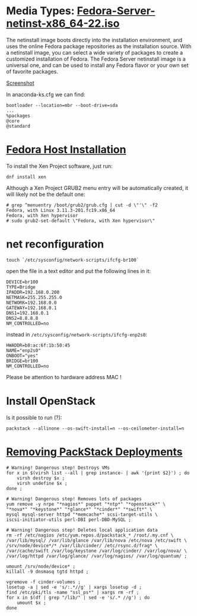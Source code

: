 

# Media Types: [Fedora-Server-netinst-x86_64-22.iso](http://dl.fedoraproject.org/pub/fedora/linux/releases/22/Server/x86_64/iso/Fedora-Server-netinst-x86_64-22.iso)

The netinstall image boots directly into the installation environment, and uses the online Fedora package repositories as the installation source. With a netinstall image, you can select a wide variety of packages to create a customized installation of Fedora.
The Fedora Server netinstall image is a universal one, and can be used to install any Fedora flavor or your own set of favorite packages.

[Screenshot](http://www.tecmint.com/fedora-22-workstation-installation/)

In anaconda-ks.cfg we can find:

	bootloader --location=mbr --boot-drive=sda
	...
	%packages
	@core
	@standard


# [Fedora Host Installation](http://wiki.xen.org/wiki/Fedora_Host_Installation)

To install the Xen Project software, just run:

	dnf install xen

Although a Xen Project GRUB2 menu entry will be automatically created, it will likely not be the default one:

	# grep ^menuentry /boot/grub2/grub.cfg | cut -d \"'\" -f2
	Fedora, with Linux 3.11.3-201.fc19.x86_64
	Fedora, with Xen hypervisor
	# sudo grub2-set-default \"Fedora, with Xen hypervisor\"


# net reconfiguration

	touch `/etc/sysconfig/network-scripts/ifcfg-br100`

open the file in a text editor and put the following lines in it:

	DEVICE=br100
	TYPE=Bridge
	IPADDR=192.168.0.200
	NETMASK=255.255.255.0
	NETWORK=192.168.0.0
	GATEWAY=192.168.0.1
	DNS1=192.168.0.1
	DNS2=8.8.8.8
	NM_CONTROLLED=no

instead in `/etc/sysconfig/network-scripts/ifcfg-enp2s0`:

	HWADDR=b8:ac:6f:1b:50:45
	NAME="enp2s0"
	ONBOOT="yes"
	BRIDGE=br100
	NM_CONTROLLED=no

Please be attention to hardware address MAC !




# Install OpenStack

Is it possible to run (?):

	packstack --allinone --os-swift-install=n --os-ceilometer-install=n


# [Removing PackStack Deployments](https://access.redhat.com/documentation/en-US/Red_Hat_Enterprise_Linux_OpenStack_Platform/3/html/Getting_Started_Guide/appe-Getting_Started_Guide-Removing_PackStack_Deployments.html)

	# Warning! Dangerous step! Destroys VMs
	for x in $(virsh list --all | grep instance- | awk '{print $2}') ; do
	    virsh destroy $x ;
	    virsh undefine $x ;
	done ;
	
	# Warning! Dangerous step! Removes lots of packages
	yum remove -y nrpe "*nagios*" puppet "*ntp*" "*openstack*" \
	"*nova*" "*keystone*" "*glance*" "*cinder*" "*swift*" \
	mysql mysql-server httpd "*memcache*" scsi-target-utils \
	iscsi-initiator-utils perl-DBI perl-DBD-MySQL ;
	
	# Warning! Dangerous step! Deletes local application data
	rm -rf /etc/nagios /etc/yum.repos.d/packstack_* /root/.my.cnf \
	/var/lib/mysql/ /var/lib/glance /var/lib/nova /etc/nova /etc/swift \
	/srv/node/device*/* /var/lib/cinder/ /etc/rsync.d/frag* \
	/var/cache/swift /var/log/keystone /var/log/cinder/ /var/log/nova/ \
	/var/log/httpd /var/log/glance/ /var/log/nagios/ /var/log/quantum/ ;
	
	umount /srv/node/device* ;
	killall -9 dnsmasq tgtd httpd ;

	vgremove -f cinder-volumes ;
	losetup -a | sed -e 's/:.*//g' | xargs losetup -d ;
	find /etc/pki/tls -name "ssl_ps*" | xargs rm -rf ;
	for x in $(df | grep "/lib/" | sed -e 's/.* //g') ; do
	    umount $x ;
	done


